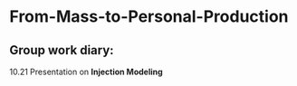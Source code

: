 # From-Mass-to-Personal-Production
## Group work diary:
10.21 Presentation on **Injection Modeling**
